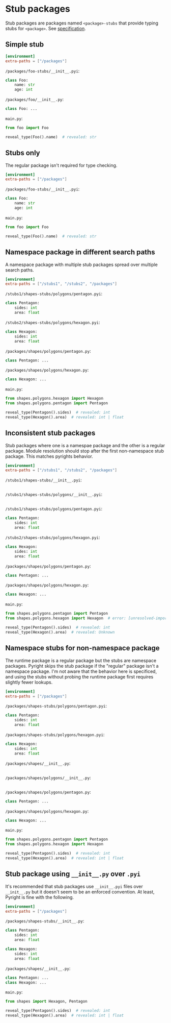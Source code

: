 # Stub packages

Stub packages are packages named `<package>-stubs` that provide typing stubs for `<package>`. See
[specification](https://typing.python.org/en/latest/spec/distributing.html#stub-only-packages).

## Simple stub

```toml
[environment]
extra-paths = ["/packages"]
```

`/packages/foo-stubs/__init__.pyi`:

```pyi
class Foo:
    name: str
    age: int
```

`/packages/foo/__init__.py`:

```py
class Foo: ...
```

`main.py`:

```py
from foo import Foo

reveal_type(Foo().name)  # revealed: str
```

## Stubs only

The regular package isn't required for type checking.

```toml
[environment]
extra-paths = ["/packages"]
```

`/packages/foo-stubs/__init__.pyi`:

```pyi
class Foo:
    name: str
    age: int
```

`main.py`:

```py
from foo import Foo

reveal_type(Foo().name)  # revealed: str
```

## Namespace package in different search paths

A namespace package with multiple stub packages spread over multiple search paths.

```toml
[environment]
extra-paths = ["/stubs1", "/stubs2", "/packages"]
```

`/stubs1/shapes-stubs/polygons/pentagon.pyi`:

```pyi
class Pentagon:
    sides: int
    area: float
```

`/stubs2/shapes-stubs/polygons/hexagon.pyi`:

```pyi
class Hexagon:
    sides: int
    area: float
```

`/packages/shapes/polygons/pentagon.py`:

```py
class Pentagon: ...
```

`/packages/shapes/polygons/hexagon.py`:

```py
class Hexagon: ...
```

`main.py`:

```py
from shapes.polygons.hexagon import Hexagon
from shapes.polygons.pentagon import Pentagon

reveal_type(Pentagon().sides)  # revealed: int
reveal_type(Hexagon().area)  # revealed: int | float
```

## Inconsistent stub packages

Stub packages where one is a namespae package and the other is a regular package. Module resolution
should stop after the first non-namespace stub package. This matches pyrights behavior.

```toml
[environment]
extra-paths = ["/stubs1", "/stubs2", "/packages"]
```

`/stubs1/shapes-stubs/__init__.pyi`:

```pyi
```

`/stubs1/shapes-stubs/polygons/__init__.pyi`:

```pyi
```

`/stubs1/shapes-stubs/polygons/pentagon.pyi`:

```pyi
class Pentagon:
    sides: int
    area: float
```

`/stubs2/shapes-stubs/polygons/hexagon.pyi`:

```pyi
class Hexagon:
    sides: int
    area: float
```

`/packages/shapes/polygons/pentagon.py`:

```py
class Pentagon: ...
```

`/packages/shapes/polygons/hexagon.py`:

```py
class Hexagon: ...
```

`main.py`:

```py
from shapes.polygons.pentagon import Pentagon
from shapes.polygons.hexagon import Hexagon  # error: [unresolved-import]

reveal_type(Pentagon().sides)  # revealed: int
reveal_type(Hexagon().area)  # revealed: Unknown
```

## Namespace stubs for non-namespace package

The runtime package is a regular package but the stubs are namespace packages. Pyright skips the
stub package if the "regular" package isn't a namespace package. I'm not aware that the behavior
here is specificed, and using the stubs without probing the runtime package first requires slightly
fewer lookups.

```toml
[environment]
extra-paths = ["/packages"]
```

`/packages/shapes-stubs/polygons/pentagon.pyi`:

```pyi
class Pentagon:
    sides: int
    area: float
```

`/packages/shapes-stubs/polygons/hexagon.pyi`:

```pyi
class Hexagon:
    sides: int
    area: float
```

`/packages/shapes/__init__.py`:

```py
```

`/packages/shapes/polygons/__init__.py`:

```py
```

`/packages/shapes/polygons/pentagon.py`:

```py
class Pentagon: ...
```

`/packages/shapes/polygons/hexagon.py`:

```py
class Hexagon: ...
```

`main.py`:

```py
from shapes.polygons.pentagon import Pentagon
from shapes.polygons.hexagon import Hexagon

reveal_type(Pentagon().sides)  # revealed: int
reveal_type(Hexagon().area)  # revealed: int | float
```

## Stub package using `__init__.py` over `.pyi`

It's recommended that stub packages use `__init__.pyi` files over `__init__.py` but it doesn't seem
to be an enforced convention. At least, Pyright is fine with the following.

```toml
[environment]
extra-paths = ["/packages"]
```

`/packages/shapes-stubs/__init__.py`:

```py
class Pentagon:
    sides: int
    area: float

class Hexagon:
    sides: int
    area: float
```

`/packages/shapes/__init__.py`:

```py
class Pentagon: ...
class Hexagon: ...
```

`main.py`:

```py
from shapes import Hexagon, Pentagon

reveal_type(Pentagon().sides)  # revealed: int
reveal_type(Hexagon().area)  # revealed: int | float
```
